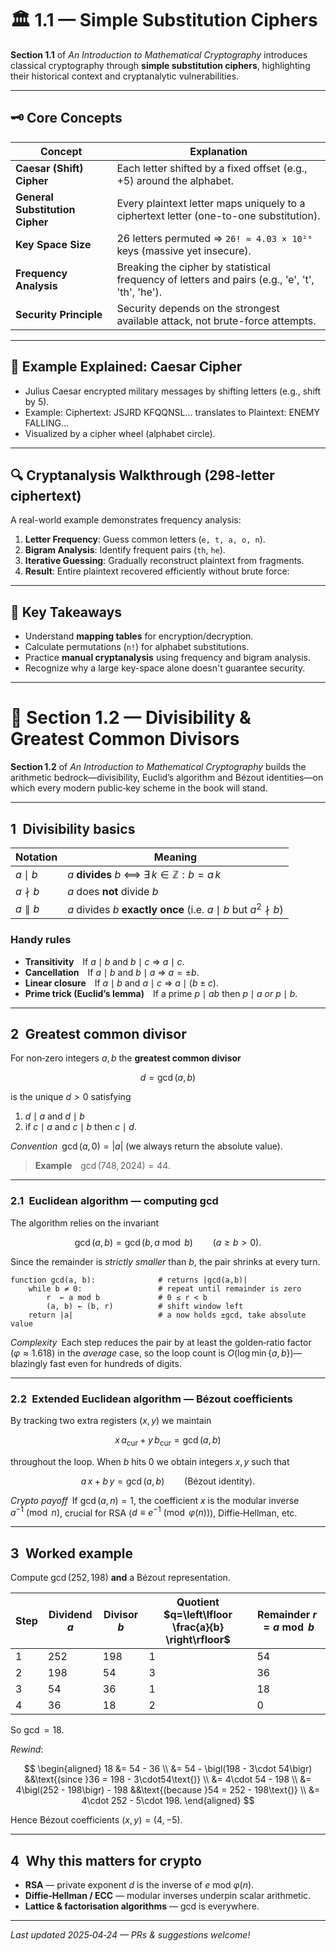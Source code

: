 # 🏛️ 1.1 — Simple Substitution Ciphers

**Section 1.1** of *An Introduction to Mathematical Cryptography* introduces classical cryptography through **simple substitution ciphers**, highlighting their historical context and cryptanalytic vulnerabilities.

---

## 🗝️ Core Concepts

| Concept                        | Explanation                                     |
|--------------------------------|-------------------------------------------------|
| **Caesar (Shift) Cipher**      | Each letter shifted by a fixed offset (e.g., +5) around the alphabet. |
| **General Substitution Cipher**| Every plaintext letter maps uniquely to a ciphertext letter (one-to-one substitution). |
| **Key Space Size**             | 26 letters permuted ⇒ `26! ≈ 4.03 × 10²⁶` keys (massive yet insecure).|
| **Frequency Analysis**         | Breaking the cipher by statistical frequency of letters and pairs (e.g., 'e', 't', 'th', 'he'). |
| **Security Principle**         | Security depends on the strongest available attack, not brute-force attempts.|

---

## 📖 Example Explained: Caesar Cipher

- Julius Caesar encrypted military messages by shifting letters (e.g., shift by 5).
- Example: Ciphertext: JSJRD KFQQNSL... translates to Plaintext: ENEMY FALLING...
- Visualized by a cipher wheel (alphabet circle).

---

## 🔍 Cryptanalysis Walkthrough (298-letter ciphertext)

A real-world example demonstrates frequency analysis:

1. **Letter Frequency**: Guess common letters (`e, t, a, o, n`).
2. **Bigram Analysis**: Identify frequent pairs (`th`, `he`).
3. **Iterative Guessing**: Gradually reconstruct plaintext from fragments.
4. **Result**: Entire plaintext recovered efficiently without brute force:

---

## 🧠 Key Takeaways

- Understand **mapping tables** for encryption/decryption.
- Calculate permutations (`n!`) for alphabet substitutions.
- Practice **manual cryptanalysis** using frequency and bigram analysis.
- Recognize why a large key-space alone doesn't guarantee security.

---

# 🧮 Section 1.2 — Divisibility & Greatest Common Divisors

**Section 1.2** of *An Introduction to Mathematical Cryptography* builds the arithmetic
bedrock—divisibility, Euclid’s algorithm and Bézout identities—on which every
modern public‑key scheme in the book will stand.

---

## 1 Divisibility basics

| Notation          | Meaning                                                                                  |
|-------------------|------------------------------------------------------------------------------------------|
| $a \mid b$        | *a* **divides** *b* ⟺ $\exists\,k\in\mathbb Z : b = a\,k$                                 |
| $a \nmid b$       | *a* does **not** divide *b*                                                               |
| $a \parallel b$   | *a* divides *b* **exactly once** (i.e. $a\mid b$ but $a^{2}\nmid b$)                      |

### Handy rules

* **Transitivity** If $a\mid b$ and $b\mid c$ ⇒ $a\mid c$.
* **Cancellation** If $a\mid b$ and $b\mid a$ ⇒ $a = \pm b$.
* **Linear closure** If $a\mid b$ and $a\mid c$ ⇒ $a\mid(b\pm c)$.
* **Prime trick (Euclid’s lemma)** If a prime $p\mid ab$ then $p\mid a$ *or* $p\mid b$.

---

## 2 Greatest common divisor

For non‑zero integers $a,b$ the **greatest common divisor**

$$d = \gcd(a,b)$$

is the unique $d>0$ satisfying

1. $d\mid a$ and $d\mid b$
2. if $c\mid a$ and $c\mid b$ then $c\mid d$.

*Convention* $\gcd(a,0)=|a|$ (we always return the absolute value).

> **Example** $\gcd(748,2024)=44$.

---

### 2.1 Euclidean algorithm — computing $\gcd$

The algorithm relies on the invariant

$$
\gcd(a,b)=\gcd\bigl(b,\,a\bmod b\bigr)\qquad(a\ge b>0).
$$

Since the remainder is *strictly smaller* than $b$, the pair shrinks at
every turn.

```text
function gcd(a, b):              # returns |gcd(a,b)|
    while b ≠ 0:                 # repeat until remainder is zero
        r  ← a mod b             # 0 ≤ r < b
        (a, b) ← (b, r)          # shift window left
    return |a|                   # a now holds ±gcd, take absolute value
```

*Complexity* Each step reduces the pair by at least the golden‑ratio factor 
$(\varphi \approx 1.618)$ in the *average* case, so the loop count is $O(\log\min\{a,b\})$—blazingly fast even for hundreds of digits.

---

### 2.2 Extended Euclidean algorithm — Bézout coefficients

By tracking two extra registers $(x,y)$ we maintain

$$
x\,a_{\text{cur}} + y\,b_{\text{cur}} = \gcd(a,b)
$$

throughout the loop.  When $b$ hits 0 we obtain integers $x,y$ such that

$$
a\,x + b\,y = \gcd(a,b)\qquad\text{(Bézout identity).}
$$

*Crypto payoff* If $\gcd(a,n)=1$, the coefficient $x$ is the modular inverse
$a^{-1}\pmod n$, crucial for RSA ($d \equiv e^{-1} \pmod{\varphi(n)}$),
Diffie‑Hellman, etc.

---

## 3 Worked example

Compute $\gcd(252,198)$ **and** a Bézout representation.

| Step | Dividend $a$ | Divisor $b$ | Quotient $q=\left\lfloor \frac{a}{b} \right\rfloor$ | Remainder $r = a \bmod b$ |
|------|-------------|-------------|------------------------------------------------------|---------------------------|
| 1    | 252         | 198         | 1                                                    | 54                        |
| 2    | 198         | 54          | 3                                                    | 36                        |
| 3    | 54          | 36          | 1                                                    | 18                        |
| 4    | 36          | 18          | 2                                                    | 0                         |




So $\gcd=18$.

_Rewind_:

$$
\begin{aligned}
18 
&= 54 - 36 \\
&= 54 - \bigl(198 - 3\cdot 54\bigr)   &&\text{(since }36 = 198 - 3\cdot54\text{)} \\
&= 4\cdot 54 - 198 \\
&= 4\bigl(252 - 198\bigr) - 198      &&\text{(because }54 = 252 - 198\text{)} \\
&= 4\cdot 252 - 5\cdot 198.
\end{aligned}
$$

Hence Bézout coefficients $(x,y) = (4,-5)$.

---

## 4 Why this matters for crypto

* **RSA** — private exponent $d$ is the inverse of $e$ mod $\varphi(n)$.
* **Diffie‑Hellman / ECC** — modular inverses underpin scalar arithmetic.
* **Lattice & factorisation algorithms** — gcd is everywhere.

---

*Last updated 2025‑04‑24 — PRs & suggestions welcome!*
